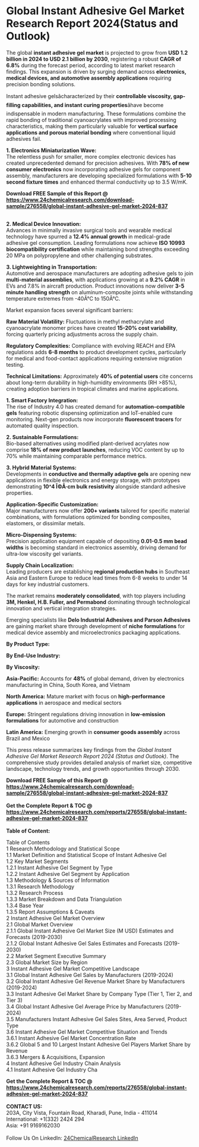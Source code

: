 <h1>Global Instant Adhesive Gel Market Research Report 2024(Status and Outlook)</h1><p>The global <strong>instant adhesive gel market</strong> is projected to grow from <strong>USD 1.2 billion in 2024 to USD 2.1 billion by 2030</strong>, registering a robust <strong>CAGR of 6.8%</strong> during the forecast period, according to latest market research findings. This expansion is driven by surging demand across <strong>electronics, medical devices, and automotive assembly applications</strong> requiring precision bonding solutions.</p><p>Instant adhesive gelsâcharacterized by their <strong>controllable viscosity, gap-filling capabilities, and instant curing properties</strong>âhave become indispensable in modern manufacturing. These formulations combine the rapid bonding of traditional cyanoacrylates with improved processing characteristics, making them particularly valuable for <strong>vertical surface applications and porous material bonding</strong> where conventional liquid adhesives fail.</p><p><strong>1. Electronics Miniaturization Wave:</strong><br>
The relentless push for smaller, more complex electronic devices has created unprecedented demand for precision adhesives. With <strong>78% of new consumer electronics</strong> now incorporating adhesive gels for component assembly, manufacturers are developing specialized formulations with <strong>5-10 second fixture times</strong> and enhanced thermal conductivity up to 3.5 W/mK.</p><div><b>Download FREE Sample of this Report @ 
            <a href="https://www.24chemicalresearch.com/download-sample/276558/global-instant-adhesive-gel-market-2024-837">
            https://www.24chemicalresearch.com/download-sample/276558/global-instant-adhesive-gel-market-2024-837</a></b></div><br><p><strong>2. Medical Device Innovation:</strong><br>
Advances in minimally invasive surgical tools and wearable medical technology have spurred a <strong>12.4% annual growth</strong> in medical-grade adhesive gel consumption. Leading formulations now achieve <strong>ISO 10993 biocompatibility certification</strong> while maintaining bond strengths exceeding 20 MPa on polypropylene and other challenging substrates.</p><p><strong>3. Lightweighting in Transportation:</strong><br>
Automotive and aerospace manufacturers are adopting adhesive gels to join <strong>multi-material assemblies</strong>, with applications growing at a <strong>9.2% CAGR</strong> in EVs and 7.8% in aircraft production. Product innovations now deliver <strong>3-5 minute handling strength</strong> on aluminum-composite joints while withstanding temperature extremes from -40Â°C to 150Â°C.</p><p>Market expansion faces several significant barriers:</p><p><strong>Raw Material Volatility:</strong> Fluctuations in methyl methacrylate and cyanoacrylate monomer prices have created <strong>15-20% cost variability</strong>, forcing quarterly pricing adjustments across the supply chain.</p><p><strong>Regulatory Complexities:</strong> Compliance with evolving REACH and EPA regulations adds <strong>6-8 months</strong> to product development cycles, particularly for medical and food-contact applications requiring extensive migration testing.</p><p><strong>Technical Limitations:</strong> Approximately <strong>40% of potential users</strong> cite concerns about long-term durability in high-humidity environments (RH &gt;85%), creating adoption barriers in tropical climates and marine applications.</p><p><strong>1. Smart Factory Integration:</strong><br>
The rise of Industry 4.0 has created demand for <strong>automation-compatible gels</strong> featuring robotic dispensing optimization and IoT-enabled cure monitoring. Next-gen products now incorporate <strong>fluorescent tracers</strong> for automated quality inspection.</p><p><strong>2. Sustainable Formulations:</strong><br>
Bio-based alternatives using modified plant-derived acrylates now comprise <strong>18% of new product launches</strong>, reducing VOC content by up to 70% while maintaining comparable performance metrics.</p><p><strong>3. Hybrid Material Systems:</strong><br>
Developments in <strong>conductive and thermally adaptive gels</strong> are opening new applications in flexible electronics and energy storage, with prototypes demonstrating <strong>10^4 Î©Â·cm bulk resistivity</strong> alongside standard adhesive properties.</p><p><strong>Application-Specific Customization:</strong><br>
	Major manufacturers now offer <strong>200+ variants</strong> tailored for specific material combinations, with formulations optimized for bonding composites, elastomers, or dissimilar metals.</p><p><strong>Micro-Dispensing Systems:</strong><br>
	Precision application equipment capable of depositing <strong>0.01-0.5 mm bead widths</strong> is becoming standard in electronics assembly, driving demand for ultra-low viscosity gel variants.</p><p><strong>Supply Chain Localization:</strong><br>
	Leading producers are establishing <strong>regional production hubs</strong> in Southeast Asia and Eastern Europe to reduce lead times from 6-8 weeks to under 14 days for key industrial customers.</p><p>The market remains <strong>moderately consolidated</strong>, with top players including <strong>3M, Henkel, H.B. Fuller, and Permabond</strong> dominating through technological innovation and vertical integration strategies.</p><p>Emerging specialists like <strong>Delo Industrial Adhesives and Parson Adhesives</strong> are gaining market share through development of <strong>niche formulations</strong> for medical device assembly and microelectronics packaging applications.</p><p><strong>By Product Type:</strong></p><p><strong>By End-Use Industry:</strong></p><p><strong>By Viscosity:</strong></p><p><strong>Asia-Pacific:</strong> Accounts for <strong>48%</strong> of global demand, driven by electronics manufacturing in China, South Korea, and Vietnam</p><p><strong>North America:</strong> Mature market with focus on <strong>high-performance applications</strong> in aerospace and medical sectors</p><p><strong>Europe:</strong> Stringent regulations driving innovation in <strong>low-emission formulations</strong> for automotive and construction</p><p><strong>Latin America:</strong> Emerging growth in <strong>consumer goods assembly</strong> across Brazil and Mexico</p><p>This press release summarizes key findings from the <em>Global Instant Adhesive Gel Market Research Report 2024 (Status and Outlook)</em>. The comprehensive study provides detailed analysis of market size, competitive landscape, technology trends, and growth opportunities through 2030.</p><div><b>Download FREE Sample of this Report @ 
            <a href="https://www.24chemicalresearch.com/download-sample/276558/global-instant-adhesive-gel-market-2024-837">
            https://www.24chemicalresearch.com/download-sample/276558/global-instant-adhesive-gel-market-2024-837</a></b></div><br><div><b>Get the Complete Report & TOC @ 
            <a href="https://www.24chemicalresearch.com/reports/276558/global-instant-adhesive-gel-market-2024-837">
            https://www.24chemicalresearch.com/reports/276558/global-instant-adhesive-gel-market-2024-837</a></b></div><br>
            <b>Table of Content:</b><p>Table of Contents<br />
1 Research Methodology and Statistical Scope<br />
1.1 Market Definition and Statistical Scope of Instant Adhesive Gel<br />
1.2 Key Market Segments<br />
1.2.1 Instant Adhesive Gel Segment by Type<br />
1.2.2 Instant Adhesive Gel Segment by Application<br />
1.3 Methodology & Sources of Information<br />
1.3.1 Research Methodology<br />
1.3.2 Research Process<br />
1.3.3 Market Breakdown and Data Triangulation<br />
1.3.4 Base Year<br />
1.3.5 Report Assumptions & Caveats<br />
2 Instant Adhesive Gel Market Overview<br />
2.1 Global Market Overview<br />
2.1.1 Global Instant Adhesive Gel Market Size (M USD) Estimates and Forecasts (2019-2030)<br />
2.1.2 Global Instant Adhesive Gel Sales Estimates and Forecasts (2019-2030)<br />
2.2 Market Segment Executive Summary<br />
2.3 Global Market Size by Region<br />
3 Instant Adhesive Gel Market Competitive Landscape<br />
3.1 Global Instant Adhesive Gel Sales by Manufacturers (2019-2024)<br />
3.2 Global Instant Adhesive Gel Revenue Market Share by Manufacturers (2019-2024)<br />
3.3 Instant Adhesive Gel Market Share by Company Type (Tier 1, Tier 2, and Tier 3)<br />
3.4 Global Instant Adhesive Gel Average Price by Manufacturers (2019-2024)<br />
3.5 Manufacturers Instant Adhesive Gel Sales Sites, Area Served, Product Type<br />
3.6 Instant Adhesive Gel Market Competitive Situation and Trends<br />
3.6.1 Instant Adhesive Gel Market Concentration Rate<br />
3.6.2 Global 5 and 10 Largest Instant Adhesive Gel Players Market Share by Revenue<br />
3.6.3 Mergers & Acquisitions, Expansion<br />
4 Instant Adhesive Gel Industry Chain Analysis<br />
4.1 Instant Adhesive Gel Industry Cha</p><div><b>Get the Complete Report & TOC @ 
            <a href="https://www.24chemicalresearch.com/reports/276558/global-instant-adhesive-gel-market-2024-837">
            https://www.24chemicalresearch.com/reports/276558/global-instant-adhesive-gel-market-2024-837</a></b></div><br><b>CONTACT US:</b><br>
            203A, City Vista, Fountain Road, Kharadi, Pune, India - 411014<br>
            International: +1(332) 2424 294<br>
            Asia: +91 9169162030 <br><br>
            Follow Us On LinkedIn: <a href="https://www.linkedin.com/company/24chemicalresearch/">24ChemicalResearch LinkedIn</a>